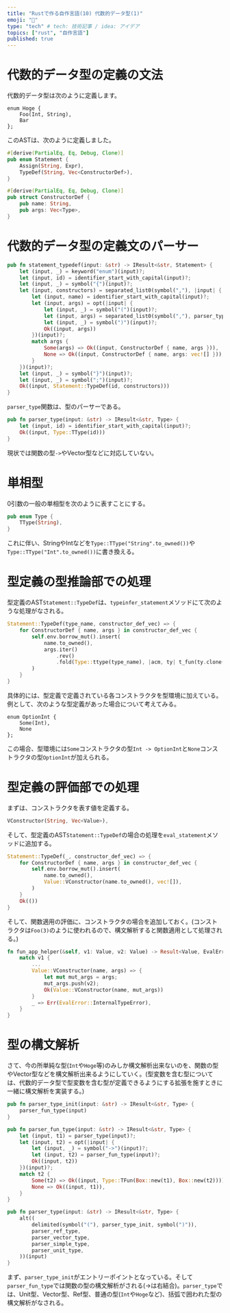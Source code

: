 ```yaml
---
title: "Rustで作る自作言語(10) 代数的データ型(1)"
emoji: "🙌"
type: "tech" # tech: 技術記事 / idea: アイデア
topics: ["rust", "自作言語"]
published: true
---
```

# 代数的データ型の定義の文法
代数的データ型は次のように定義します。
```
enum Hoge {
    Foo(Int, String),
    Bar
};
```

このASTは、次のように定義しました。
```rust
#[derive(PartialEq, Eq, Debug, Clone)]
pub enum Statement {
    Assign(String, Expr),
    TypeDef(String, Vec<ConstructorDef>),
}

#[derive(PartialEq, Eq, Debug, Clone)]
pub struct ConstructorDef {
    pub name: String,
    pub args: Vec<Type>,
}
```

# 代数的データ型の定義文のパーサー
```rust
pub fn statement_typedef(input: &str) -> IResult<&str, Statement> {
    let (input, _) = keyword("enum")(input)?;
    let (input, id) = identifier_start_with_capital(input)?;
    let (input, _) = symbol("{")(input)?;
    let (input, constructors) = separated_list0(symbol(","), |input| {
        let (input, name) = identifier_start_with_capital(input)?;
        let (input, args) = opt(|input| {
            let (input, _) = symbol("(")(input)?;
            let (input, args) = separated_list0(symbol(","), parser_type)(input)?;
            let (input, _) = symbol(")")(input)?;
            Ok((input, args))
        })(input)?;
        match args {
            Some(args) => Ok((input, ConstructorDef { name, args })),
            None => Ok((input, ConstructorDef { name, args: vec![] })),
        }
    })(input)?;
    let (input, _) = symbol("}")(input)?;
    let (input, _) = symbol(";")(input)?;
    Ok((input, Statement::TypeDef(id, constructors)))
}
```

`parser_type`関数は、型のパーサーである。
```rust
pub fn parser_type(input: &str) -> IResult<&str, Type> {
    let (input, id) = identifier_start_with_capital(input)?;
    Ok((input, Type::TType(id)))
}
```
現状では関数の型`->`やVector型などに対応していない。

# 単相型
0引数の一般の単相型を次のように表すことにする。
```rust
pub enum Type {
    TType(String),
}
```
これに伴い、StringやIntなどを`Type::TType("String".to_owned())`や`Type::TType("Int".to_owned())`に書き換える。

# 型定義の型推論部での処理
型定義のAST`Statement::TypeDef`は、`typeinfer_statement`メソッドにて次のような処理がなされる。
```rust
Statement::TypeDef(type_name, constructor_def_vec) => {
    for ConstructorDef { name, args } in constructor_def_vec {
        self.env.borrow_mut().insert(
            name.to_owned(),
            args.iter()
                .rev()
                .fold(Type::ttype(type_name), |acm, ty| t_fun(ty.clone(), acm)),
        )
    }
}
```
具体的には、型定義で定義されている各コンストラクタを型環境に加えている。
例として、次のような型定義があった場合について考えてみる。
```
enum OptionInt {
    Some(Int),
    None
};
```
この場合、型環境には`Some`コンストラクタの型`Int -> OptionInt`と`None`コンストラクタの型`OptionInt`が加えられる。

# 型定義の評価部での処理
まずは、コンストラクタを表す値を定義する。
```rust
VConstructor(String, Vec<Value>),
```

そして、型定義のAST`Statement::TypeDef`の場合の処理を`eval_statement`メソッドに追加する。
```rust
Statement::TypeDef(_, constructor_def_vec) => {
    for ConstructorDef { name, args } in constructor_def_vec {
        self.env.borrow_mut().insert(
            name.to_owned(),
            Value::VConstructor(name.to_owned(), vec![]),
        )
    }
    Ok(())
}
```

そして、関数適用の評価に、コンストラクタの場合を追加しておく。(コンストラクタは`Foo(3)`のように使われるので、構文解析すると関数適用として処理される。)

```rust
fn fun_app_helper(&self, v1: Value, v2: Value) -> Result<Value, EvalError> {
    match v1 {
        ...
        Value::VConstructor(name, args) => {
            let mut mut_args = args;
            mut_args.push(v2);
            Ok(Value::VConstructor(name, mut_args))
        }
        _ => Err(EvalError::InternalTypeError),
    }
}
```

# 型の構文解析
さて、今の所単純な型(`Int`や`Hoge`等)のみしか構文解析出来ないのを、関数の型やVector型などを構文解析出来るようにしていく。(型変数を含む型については、代数的データ型で型変数を含む型が定義できるようにする拡張を施すときに一緒に構文解析を実装する。)

```rust
pub fn parser_type_init(input: &str) -> IResult<&str, Type> {
    parser_fun_type(input)
}

pub fn parser_fun_type(input: &str) -> IResult<&str, Type> {
    let (input, t1) = parser_type(input)?;
    let (input, t2) = opt(|input| {
        let (input, _) = symbol("->")(input)?;
        let (input, t2) = parser_fun_type(input)?;
        Ok((input, t2))
    })(input)?;
    match t2 {
        Some(t2) => Ok((input, Type::TFun(Box::new(t1), Box::new(t2)))),
        None => Ok((input, t1)),
    }
}

pub fn parser_type(input: &str) -> IResult<&str, Type> {
    alt((
        delimited(symbol("("), parser_type_init, symbol(")")),
        parser_ref_type,
        parser_vector_type,
        parser_simple_type,
        parser_unit_type,
    ))(input)
}
```
まず、`parser_type_init`がエントリーポイントとなっている。そして`parser_fun_type`では関数の型の構文解析がされる(->は右結合)。`parser_type`では、Unit型、Vector型、Ref型、普通の型(`Int`や`Hoge`など)、括弧で囲われた型の構文解析がなされる。
